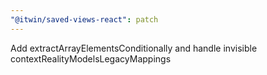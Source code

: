 ```yaml
---
"@itwin/saved-views-react": patch
---
```


Add extractArrayElementsConditionally and handle invisible contextRealityModelsLegacyMappings
